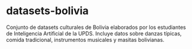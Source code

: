 # datasets-bolivia
Conjunto de datasets culturales de Bolivia elaborados por los estudiantes de Inteligencia Artificial de la UPDS. Incluye datos sobre danzas típicas, comida tradicional, instrumentos musicales y masitas bolivianas.
